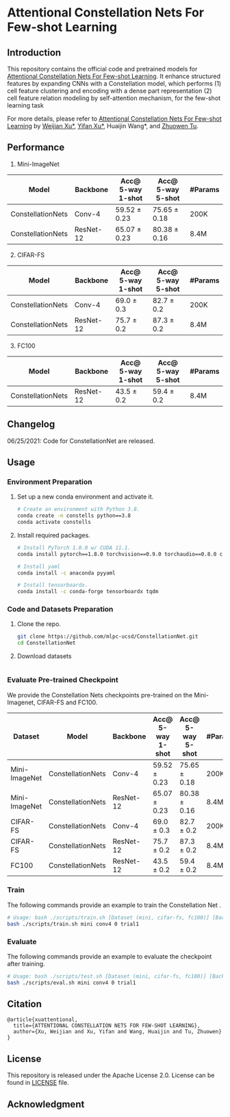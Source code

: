 # Attentional Constellation Nets For Few-shot Learning

## Introduction
This repository contains the official code and pretrained models for [Attentional Constellation Nets For Few-shot Learning](https://openreview.net/pdf?id=vujTf_I8Kmc). It enhance structured features by expanding CNNs with a Constellation model, which performs (1) cell feature clustering and encoding with a dense part representation (2) cell feature relation modeling by self-attention mechanism, for the few-shot learning task


For more details, please refer to [Attentional Constellation Nets For Few-shot Learning](https://openreview.net/pdf?id=vujTf_I8Kmc) by [Weijian Xu*](https://weijianxu.com/), [Yifan Xu*](https://yfxu.com/), Huaijin Wang*, and [Zhuowen Tu](https://pages.ucsd.edu/~ztu/).

## Performance
1. Mini-ImageNet 

| Model| Backbone | Acc@ 5-way 1-shot | Acc@ 5-way 5-shot| #Params |
| --- | --- | --- | --- | --- |
| ConstellationNets | Conv-4 | 59.52 ± 0.23 | 75.65 ± 0.18 | 200K |
| ConstellationNets | ResNet-12 | 65.07 ± 0.23 | 80.38 ± 0.16 | 8.4M |

2. CIFAR-FS 

| Model| Backbone | Acc@ 5-way 1-shot | Acc@ 5-way 5-shot| #Params |
| --- | --- | --- | --- | --- |
| ConstellationNets | Conv-4 | 69.0 ± 0.3 | 82.7 ± 0.2 | 200K |
| ConstellationNets | ResNet-12 | 75.7 ± 0.2 | 87.3 ± 0.2 | 8.4M |


3. FC100 

| Model| Backbone | Acc@ 5-way 1-shot | Acc@ 5-way 5-shot| #Params |
| --- | --- | --- | --- | --- |
| ConstellationNets | ResNet-12 | 43.5 ± 0.2 | 59.4 ± 0.2 | 8.4M |




## Changelog

06/25/2021: Code for ConstellationNet are released.

## Usage


### Environment Preparation
1. Set up a new conda environment and activate it.
   ```bash
   # Create an environment with Python 3.8.
   conda create -n constells python==3.8
   conda activate constells
   ```

2. Install required packages.
   ```bash
   # Install PyTorch 1.8.0 w/ CUDA 11.1.
   conda install pytorch==1.8.0 torchvision==0.9.0 torchaudio==0.8.0 cudatoolkit=11.1 -c pytorch -c conda-forge

   # Install yaml
   conda install -c anaconda pyyaml

   # Install tensorboardx.
   conda install -c conda-forge tensorboardx tqdm
   ```

### Code and Datasets Preparation
1. Clone the repo.
   ```bash
   git clone https://github.com/mlpc-ucsd/ConstellationNet.git
   cd ConstellationNet
   ```

2. Download datasets
   ```bash
   ```

### Evaluate Pre-trained Checkpoint

We provide the Constellation Nets checkpoints pre-trained on the Mini-Imagenet, CIFAR-FS and FC100.


| Dataset | Model| Backbone | Acc@ 5-way 1-shot | Acc@ 5-way 5-shot| #Params | SHA-256 (first 8 chars) | URL |
| --- | --- | --- | --- | --- | --- | --- | --- |
| Mini-ImageNet | ConstellationNets | Conv-4 | 59.52 ± 0.23 | 75.65 ± 0.18 | 200K |   |   |
| Mini-ImageNet | ConstellationNets | ResNet-12 | 65.07 ± 0.23 | 80.38 ± 0.16 | 8.4M |  |   |
| CIFAR-FS | ConstellationNets | Conv-4 | 69.0 ± 0.3 | 82.7 ± 0.2 | 200K |  |  |
| CIFAR-FS | ConstellationNets | ResNet-12 | 75.7 ± 0.2 | 87.3 ± 0.2 | 8.4M | |  |
| FC100 | ConstellationNets | ResNet-12 | 43.5 ± 0.2 | 59.4 ± 0.2 | 8.4M | | |



   
### Train
   The following commands provide an example to train the Constellation Net .
   ```bash
   # Usage: bash ./scripts/train.sh [Dataset (mini, cifar-fs, fc100)] [Backbone (conv4, res12)] [GPU index] [Tag]
   bash ./scripts/train.sh mini conv4 0 trial1
   ```

### Evaluate
   The following commands provide an example to evaluate the checkpoint after training.
   ```bash
   # Usage: bash ./scripts/test.sh [Dataset (mini, cifar-fs, fc100)] [Backbone (conv4, res12)] [GPU index] [Tag]
   bash ./scripts/eval.sh mini conv4 0 trial1
   ```

## Citation
```
@article{xuattentional,
  title={ATTENTIONAL CONSTELLATION NETS FOR FEW-SHOT LEARNING},
  author={Xu, Weijian and Xu, Yifan and Wang, Huaijin and Tu, Zhuowen}
}
```

## License
This repository is released under the Apache License 2.0. License can be found in [LICENSE](LICENSE) file.

## Acknowledgment
